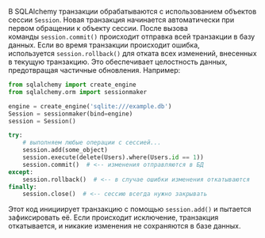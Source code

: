 В SQLAlchemy транзакции обрабатываются с использованием объектов сессии `Session`. Новая транзакция начинается автоматически при первом обращении к объекту сессии. После вызова команды `session.commit()` происходит отправка всей транзакции в базу данных. Если во время транзакции происходит ошибка, используется `session.rollback()` для отката всех изменений, внесенных в текущую транзакцию. Это обеспечивает целостность данных, предотвращая частичные обновления. Например:

```python
from sqlalchemy import create_engine
from sqlalchemy.orm import sessionmaker

engine = create_engine('sqlite:///example.db')
Session = sessionmaker(bind=engine)
session = Session()

try:
    # выполняем любые операции с сессией...
    session.add(some_object)
    session.execute(delete(Users).where(Users.id == 1))
    session.commit()  # <-- изменения отправляются в БД
except:
    session.rollback()  # <-- в случае ошибки изменения откатываются
finally:
    session.close()  # <-- сессию всегда нужно закрывать
```

Этот код инициирует транзакцию с помощью `session.add()` и пытается зафиксировать её. Если происходит исключение, транзакция откатывается, и никакие изменения не сохраняются в базе данных.